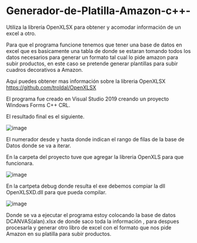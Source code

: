 # Generador-de-Platilla-Amazon-c++-
Utiliza la librería OpenXLSX para obtener y acomodar información de un excel a otro.

Para que el programa funcione tenemos que tener una base de datos en excel que es basicamente una tabla de donde se estaran tomando todos los datos necesarios para generar un formato tal cual lo pide amazon para subir productos, en este caso se pretende generar plantillas para subir cuadros decorativos a Amazon.

Aqui puedes obtener mas información sobre la libreria OpenXLSX  https://github.com/troldal/OpenXLSX

El programa fue creado en Visual Studio 2019 creando un proyecto Windows Forms C++ CRL.

El resultado final es el siguiente. 

![image](https://user-images.githubusercontent.com/22418357/160686782-e220c908-8a60-460d-b594-2941c876c21c.png)

El numerador desde  y hasta donde  indican el rango de filas de la base de Datos donde se va a iterar.

En la carpeta del proyecto tuve que agregar la libreria OpenXLS para que funcionara.

![image](https://user-images.githubusercontent.com/22418357/160687707-8a836251-0e78-4845-bd5e-7e7f9d17fab0.png)

En la cartpeta debug donde resulta el exe debemos compiar la dll OpenXLSXD.dll para que pueda compilar.

![image](https://user-images.githubusercontent.com/22418357/160688321-fce7d514-34ff-4d9a-ae29-0807c7aa6604.png)

Donde se va a ejecutar el programa estoy colocando la base de datos DCANVAS(alan).xlsx de donde saco toda la información , para despues procesarla y generar otro libro de excel con el formato que  nos pide Amazon en su platilla para subir productos.
